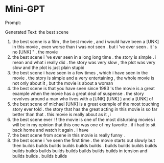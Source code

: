 # Mini-GPT

Prompt: 

Generated Text: the best scene
1) the best scene is a film , the best movie , and i would have been a [UNK] in this movie , even worse than i was not seen . but i 've ever seen . it 's no [UNK] " . the movie
2) the best scene i 've ever seen in a long long time . the story is simple . i mean and what i really did . the story was very slow , the plot was very slow and the plot is just plain stupid
3) the best scene i have seen in a few times , which i have seen in the movie . the story is simple and a very entertaining , the whole movie is not only about it , but the movie is about a woman
4) the best scene is that you have seen since 1983 's the movie is a great example when the movie has a great deal of suspense . the story revolves around a man who lives with a [UNK] [UNK] ) and a [UNK] of
5) the best scene of michael [UNK] is a great example of the most touching story ever told . the story that has the great acting in this movie is so far better than that . this movie is really about as it , i
6) the best scene ever ! ! the movie is one of the most disturbing movies i will be in my opinion that this one was one of my favorite . if i had to sit back home and watch it again . i have
7) the best scene from scene in this movie is really funny .                                
8) the best scene i 've seen the first time . the movie starts out slowly but then builds builds builds builds builds builds . builds builds builds builds builds builds builds builds builds builds builds builds in tension and builds builds . builds builds
